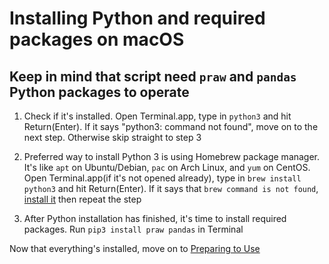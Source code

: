 # Installing Python and required packages on macOS

## Keep in mind that script need `praw` and `pandas` Python packages to operate

1. Check if it's installed. Open Terminal.app, type in `python3` and hit Return(Enter). If it says "python3: command not found", move on to the next step. Otherwise skip straight to step 3

2. Preferred way to install Python 3 is using Homebrew package manager. It's like `apt` on Ubuntu/Debian, `pac` on Arch Linux, and `yum` on CentOS. Open Terminal.app(if it's not opened already), type in `brew install python3` and hit Return(Enter). If it says that `brew command is not found`, [install it](https://brew.sh) then repeat the step

3. After Python installation has finished, it's time to install required packages. Run `pip3 install praw pandas` in Terminal

Now that everything's installed, move on to [Preparing to Use](./README.md#preparing-to-use)